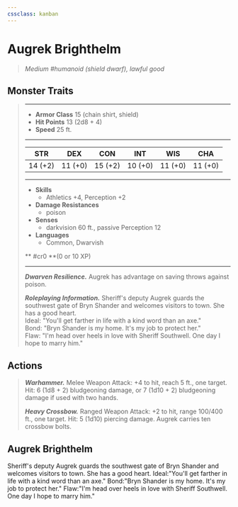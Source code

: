 ```yaml
---
cssclass: kanban
---
```


# Augrek Brighthelm
>*Medium #humanoid (shield dwarf), lawful good*
## Monster Traits
>___
>- **Armor Class** 15 (chain shirt, shield)
>- **Hit Points** 13 (2d8 + 4)
>- **Speed** 25 ft.
>___
>|STR|DEX|CON|INT|WIS|CHA|
>|:---:|:---:|:---:|:---:|:---:|:---:|
>|14 (+2)|11 (+0)|15 (+2)|10 (+0)|11 (+0)|11 (+0)|
>___
>- **Skills**
>	 - Athletics +4, Perception +2
>- **Damage Resistances**
>	 - poison
>- **Senses**
>	 - darkvision 60 ft., passive Perception 12
>- **Languages**
>	 - Common, Dwarvish
>
> ** #cr0 **(0 or 10 XP)
>___
>***Dwarven Resilience.*** Augrek has advantage on saving throws against poison.  
>
>***Roleplaying Information.*** Sheriff's deputy Augrek guards the southwest gate of Bryn Shander and welcomes visitors to town. She has a good heart.  
>Ideal: "You'll get farther in life with a kind word than an axe."  
>Bond: "Bryn Shander is my home. It's my job to protect her."  
>Flaw: "I'm head over heels in love with Sheriff Southwell. One day I hope to marry him."  
>
## Actions
>***Warhammer.*** Melee Weapon Attack: +4 to hit, reach 5 ft., one target. Hit: 6 (1d8 + 2) bludgeoning damage, or 7 (1d10 + 2) bludgeoning damage if used with two hands.  
>
>***Heavy Crossbow.*** Ranged Weapon Attack: +2 to hit, range 100/400 ft., one target. Hit: 5 (1d10) piercing damage. Augrek carries ten crossbow bolts.
## Augrek Brighthelm
Sheriff's deputy Augrek guards the southwest gate of Bryn Shander and welcomes visitors to town. She has a good heart.
Ideal:"You'll get farther in life with a kind word than an axe."
Bond:"Bryn Shander is my home. It's my job to protect her."
Flaw:"I'm head over heels in love with Sheriff Southwell. One day I hope to marry him."